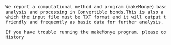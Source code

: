 <pre> 
We report a computational method and program（makeMonye）based on the Python programming language for basic data 
analysis and processing in Convertible bonds.This is also a makeMonye package for processing Convertible bonds data,
which the input file must be TXT format and it will output the result into a single EXCEL file 
friendly and frequently as basic data for further analysis.

If you have trouble running the makeMonye program, please copy the issues to the packaging-problems repository on GitHub. We’ll do our best to help you, thanks!
History
<pre> 	